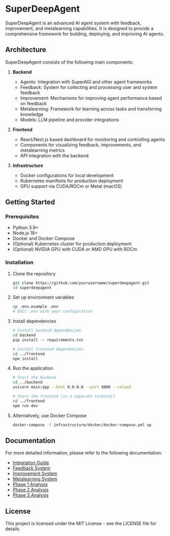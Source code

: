 # SuperDeepAgent

SuperDeepAgent is an advanced AI agent system with feedback, improvement, and metalearning capabilities. It is designed to provide a comprehensive framework for building, deploying, and improving AI agents.

## Architecture

SuperDeepAgent consists of the following main components:

1. **Backend**
   - Agents: Integration with SuperAGI and other agent frameworks
   - Feedback: System for collecting and processing user and system feedback
   - Improvement: Mechanisms for improving agent performance based on feedback
   - Metalearning: Framework for learning across tasks and transferring knowledge
   - Models: LLM pipeline and provider integrations

2. **Frontend**
   - React/Next.js based dashboard for monitoring and controlling agents
   - Components for visualizing feedback, improvements, and metalearning metrics
   - API integration with the backend

3. **Infrastructure**
   - Docker configurations for local development
   - Kubernetes manifests for production deployment
   - GPU support via CUDA/ROCm or Metal (macOS)

## Getting Started

### Prerequisites

- Python 3.9+
- Node.js 18+
- Docker and Docker Compose
- (Optional) Kubernetes cluster for production deployment
- (Optional) NVIDIA GPU with CUDA or AMD GPU with ROCm

### Installation

1. Clone the repository
   ```bash
   git clone https://github.com/yourusername/superdeepagent.git
   cd superdeepagent
   ```

2. Set up environment variables
   ```bash
   cp .env.example .env
   # Edit .env with your configuration
   ```

3. Install dependencies
   ```bash
   # Install backend dependencies
   cd backend
   pip install -r requirements.txt
   
   # Install frontend dependencies
   cd ../frontend
   npm install
   ```

4. Run the application
   ```bash
   # Start the backend
   cd ../backend
   uvicorn main:app --host 0.0.0.0 --port 8000 --reload
   
   # Start the frontend (in a separate terminal)
   cd ../frontend
   npm run dev
   ```

5. Alternatively, use Docker Compose
   ```bash
   docker-compose -f infrastructure/docker/docker-compose.yml up
   ```

## Documentation

For more detailed information, please refer to the following documentation:

- [Integration Guide](./INTEGRATION_GUIDE.md)
- [Feedback System](./feedback_system.md)
- [Improvement System](./improvement_system.md)
- [Metalearning System](./metalearning_system.md)
- [Phase 1 Analysis](./phase1_analysis.md)
- [Phase 2 Analysis](./phase2_analysis.md)
- [Phase 3 Analysis](./phase3_analysis.md)

## License

This project is licensed under the MIT License - see the LICENSE file for details.
